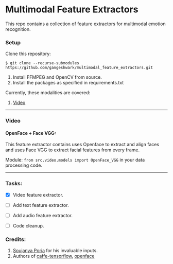 # Multimodal Feature Extractors

This repo contains a collection of feature extractors for multimodal emotion recognition.

### Setup

Clone this repository:

`$ git clone --recurse-submodules https://github.com/gangeshwark/multimodal_feature_extractors.git`

1. Install FFMPEG and OpenCV from source.
2. Install the packages as specified in requirements.txt

Currently, these modalities are covered:
1. [Video](#video)


---

### Video
#### OpenFace + Face VGG:
This feature extractor contains uses Openface to extract and align faces and uses Face VGG to extract facial features from every frame.

Module:
`from src.video.models import OpenFace_VGG` in your data processing code.

---


### Tasks:
- [x] Video feature extractor.
- [ ] Add text feature extractor.
- [ ] Add audio feature extractor.
- [ ] Code cleanup.


### Credits:
1. [Soujanya Poria](http://sporia.info/) for his invaluable inputs.
2. Authors of [caffe-tensorflow](https://github.com/ethereon/caffe-tensorflow), [openface](https://github.com/cmusatyalab/openface)
